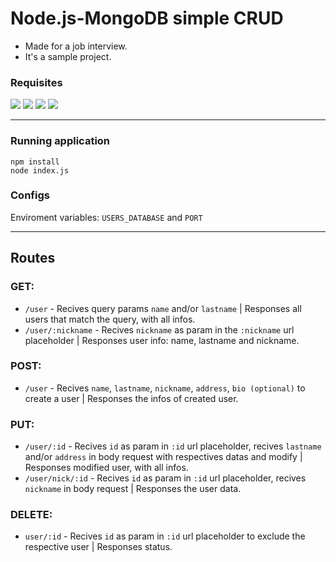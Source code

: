 # Node.js-MongoDB simple CRUD

+ Made for a job interview.
+ It's a sample project.


### Requisites
![](https://img.shields.io/npm/v/npm.svg?logo=npm)
![](https://img.shields.io/badge/MongoDB-LTS-informational?style=flat&logo=mongodb&logoColor=green&color=green)
![](https://img.shields.io/badge/Node->=12.18.3-informational?style=flat&logo=node.js&logoColor=green&color=green)
![](https://img.shields.io/badge/Node->=12.18.3-informational?style=flat&logo=node.js&logoColor=green&color=green)

---

### Running application
    npm install
    node index.js

### Configs
Enviroment variables: `USERS_DATABASE` and `PORT`

---

## Routes
### GET:
+ `/user` - Recives query params `name` and/or `lastname` | Responses all users that match the query, with all infos. 
+ `/user/:nickname` - Recives `nickname` as param in the `:nickname` url placeholder | Responses user info: name, lastname and nickname.

### POST:
+ `/user` - Recives `name`, `lastname`, `nickname`, `address`, `bio (optional)` to create a user | Responses the infos of created user.

### PUT:
+ `/user/:id` - Recives `id` as param in `:id` url placeholder, recives `lastname` and/or `address` in body request with respectives datas and modify | Responses modified user, with all infos.
+ `/user/nick/:id` - Recives `id` as param in `:id` url placeholder, recives `nickname` in body request | Responses the user data.

### DELETE:
+ `user/:id` - Recives `id` as param in `:id` url placeholder to exclude the respective user | Responses status.
